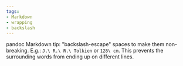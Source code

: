 ```yaml
---
tags:
- Markdown
- wrapping
- backslash
---
```


pandoc Markdown tip: "backslash-escape" spaces to make them
non-breaking. E.g.: `J.\ R.\ R.\ Tolkien` or `128\ cm`. This prevents
the surrounding words from ending up on different lines.
